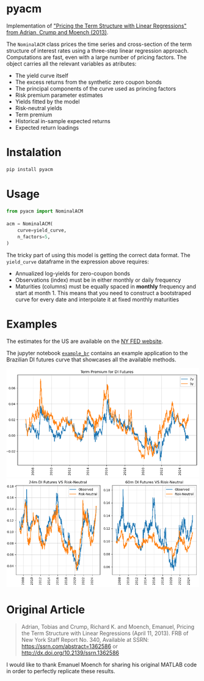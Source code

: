 [paper_website]: https://www.newyorkfed.org/medialibrary/media/research/staff_reports/sr340.pdf


# pyacm
Implementation of ["Pricing the Term Structure with Linear Regressions" from 
Adrian, Crump and Moench (2013)][paper_website].

The `NominalACM` class prices the time series and cross-section of the term 
structure of interest rates using a three-step linear regression approach.
Computations are fast, even with a large number of pricing factors. The object 
carries all the relevant variables as atributes:
- The yield curve itself
- The excess returns from the synthetic zero coupon bonds
- The principal components of the curve used as princing factors
- Risk premium parameter estimates
- Yields fitted by the model
- Risk-neutral yields
- Term premium
- Historical in-sample expected returns 
- Expected return loadings


# Instalation
```bash
pip install pyacm
```


# Usage
```python
from pyacm import NominalACM

acm = NominalACM(
    curve=yield_curve,
    n_factors=5,
)
```
The tricky part of using this model is getting the correct data format. The 
`yield_curve` dataframe in the expression above requires:
- Annualized log-yields for zero-coupon bonds
- Observations (index) must be in either monthly or daily frequency
- Maturities (columns) must be equally spaced in **monthly** frequency and start 
at month 1. This means that you need to construct a bootstraped curve for every 
date and interpolate it at fixed monthly maturities


# Examples
The estimates for the US are available on the [NY FED website](https://www.newyorkfed.org/research/data_indicators/term-premia-tabs#/overview).

The jupyter notebook [`example_br`](https://github.com/gusamarante/pyacm/blob/main/example_br.ipynb) 
contains an example application to the Brazilian DI futures curve that showcases all the available methods.

<p align="center">
  <img src="https://raw.githubusercontent.com/gusamarante/pyacm/refs/heads/main/images/DI%20term%20premium.png" alt="DI Term Premium"/>
  <img src="https://raw.githubusercontent.com/gusamarante/pyacm/refs/heads/main/images/DI%20observed%20vs%20risk%20neutral.png" alt="Observed VS Risk Neutral"/>
</p>

# Original Article
> Adrian, Tobias and Crump, Richard K. and Moench, Emanuel, 
> Pricing the Term Structure with Linear Regressions (April 11, 2013). 
> FRB of New York Staff Report No. 340, 
> Available at SSRN: https://ssrn.com/abstract=1362586 or http://dx.doi.org/10.2139/ssrn.1362586

I would like to thank Emanuel Moench for sharing his original MATLAB code in 
order to perfectly replicate these results.
